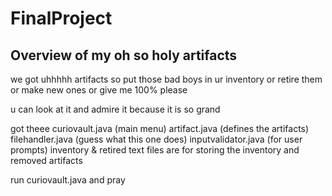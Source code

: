 # FinalProject

## Overview of my oh so holy artifacts

we got uhhhhh
artifacts so put those bad boys in ur inventory
or retire them
or make new ones
or give me 100% please


u can look at it and admire it because it is so grand

got theee
curiovault.java (main menu)
artifact.java (defines the artifacts)
filehandler.java (guess what this one does)
inputvalidator.java (for user prompts)
inventory & retired text files are for storing the inventory and removed artifacts

run curiovault.java and pray
